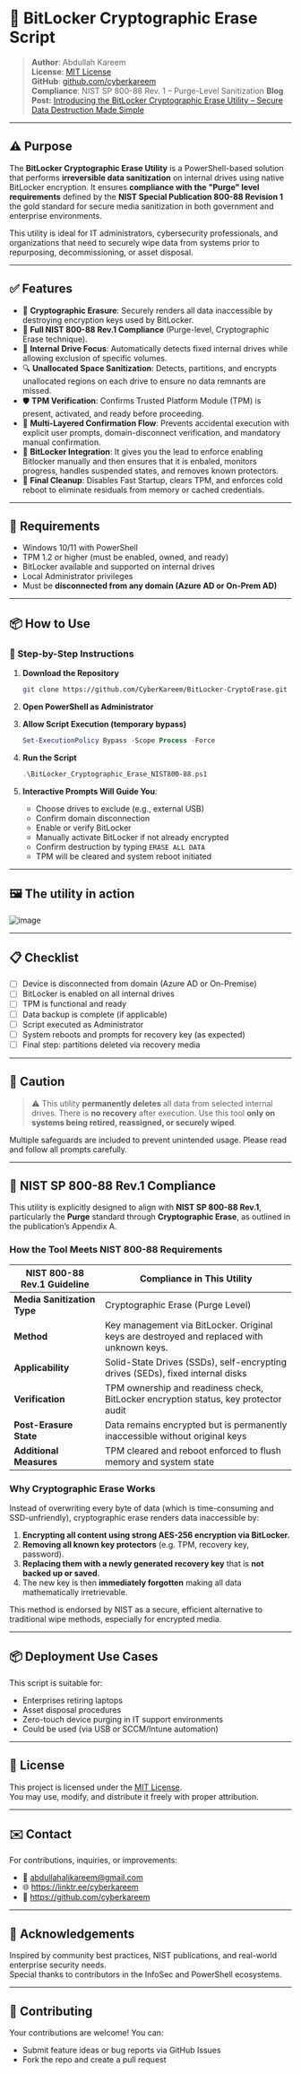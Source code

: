 
# 🔐 BitLocker Cryptographic Erase Script

> **Author**: Abdullah Kareem  
> **License**: [MIT License](./LICENSE)  
> **GitHub**: [github.com/cyberkareem](https://github.com/cyberkareem)  
> **Compliance**: NIST SP 800-88 Rev. 1 – Purge-Level Sanitization
> **Blog Post:** [Introducing the BitLocker Cryptographic Erase Utility – Secure Data Destruction Made Simple](https://medium.com/@cyberkareem/introducing-the-bitlocker-cryptographic-erase-utility-secure-data-destruction-made-simple-1955b830e1aa)

---

## ⚠️ Purpose

The **BitLocker Cryptographic Erase Utility** is a PowerShell-based solution that performs **irreversible data sanitization** on internal drives using native BitLocker encryption. It ensures **compliance with the "Purge" level requirements** defined by the **NIST Special Publication 800-88 Revision 1** the gold standard for secure media sanitization in both government and enterprise environments.

This utility is ideal for IT administrators, cybersecurity professionals, and organizations that need to securely wipe data from systems prior to repurposing, decommissioning, or asset disposal.

---

## ✅ Features

- 🔐 **Cryptographic Erasure**: Securely renders all data inaccessible by destroying encryption keys used by BitLocker.
- 🧩 **Full NIST 800-88 Rev.1 Compliance** (Purge-level, Cryptographic Erase technique).
- 💾 **Internal Drive Focus**: Automatically detects fixed internal drives while allowing exclusion of specific volumes.
- 🔍 **Unallocated Space Sanitization**: Detects, partitions, and encrypts unallocated regions on each drive to ensure no data remnants are missed.
- 🛡 **TPM Verification**: Confirms Trusted Platform Module (TPM) is present, activated, and ready before proceeding.
- 🧠 **Multi-Layered Confirmation Flow**: Prevents accidental execution with explicit user prompts, domain-disconnect verification, and mandatory manual confirmation.
- 🔄 **BitLocker Integration**: It gives you the lead to enforce enabling Bitlocker manually and then ensures that it is enbaled, monitors progress, handles suspended states, and removes known protectors.
- 🔧 **Final Cleanup**: Disables Fast Startup, clears TPM, and enforces cold reboot to eliminate residuals from memory or cached credentials.

---

## 📌 Requirements

- Windows 10/11 with PowerShell
- TPM 1.2 or higher (must be enabled, owned, and ready)
- BitLocker available and supported on internal drives
- Local Administrator privileges
- Must be **disconnected from any domain (Azure AD or On-Prem AD)**

---

## 📦 How to Use

### 🔁 Step-by-Step Instructions

1. **Download the Repository**
   ```bash
   git clone https://github.com/CyberKareem/BitLocker-CryptoErase.git
   ```

2. **Open PowerShell as Administrator**

3. **Allow Script Execution (temporary bypass)**
   ```powershell
   Set-ExecutionPolicy Bypass -Scope Process -Force
   ```

4. **Run the Script**
   ```powershell
   .\BitLocker_Cryptographic_Erase_NIST800-88.ps1
   ```

5. **Interactive Prompts Will Guide You**:
   - Choose drives to exclude (e.g., external USB)
   - Confirm domain disconnection
   - Enable or verify BitLocker
   - Manually activate BitLocker if not already encrypted
   - Confirm destruction by typing `ERASE ALL DATA`
   - TPM will be cleared and system reboot initiated

---

## 🖼 The utility in action

![image](https://github.com/user-attachments/assets/ec6e8a54-42e5-47a8-8380-fd257f3d8c03)

---

## 📋 Checklist

- [ ] Device is disconnected from domain (Azure AD or On-Premise)
- [ ] BitLocker is enabled on all internal drives
- [ ] TPM is functional and ready
- [ ] Data backup is complete (if applicable)
- [ ] Script executed as Administrator
- [ ] System reboots and prompts for recovery key (as expected)
- [ ] Final step: partitions deleted via recovery media

---

## 🚨 Caution

> ⚠️ This utility **permanently deletes** all data from selected internal drives. There is **no recovery** after execution. Use this tool **only on systems being retired, reassigned, or securely wiped**.

Multiple safeguards are included to prevent unintended usage. Please read and follow all prompts carefully.

---

## 📜 NIST SP 800-88 Rev.1 Compliance

This utility is explicitly designed to align with **NIST SP 800-88 Rev.1**, particularly the **Purge** standard through **Cryptographic Erase**, as outlined in the publication’s Appendix A.

### How the Tool Meets NIST 800-88 Requirements

| NIST 800-88 Rev.1 Guideline | Compliance in This Utility |
|-----------------------------|-----------------------------|
| **Media Sanitization Type** | Cryptographic Erase (Purge Level) |
| **Method**                  | Key management via BitLocker. Original keys are destroyed and replaced with unknown keys. |
| **Applicability**           | Solid-State Drives (SSDs), self-encrypting drives (SEDs), fixed internal disks |
| **Verification** | TPM ownership and readiness check, BitLocker encryption status, key protector audit |
| **Post-Erasure State** | Data remains encrypted but is permanently inaccessible without original keys |
| **Additional Measures** | TPM cleared and reboot enforced to flush memory and system state |

### Why Cryptographic Erase Works

Instead of overwriting every byte of data (which is time-consuming and SSD-unfriendly), cryptographic erase renders data inaccessible by:

1. **Encrypting all content using strong AES-256 encryption via BitLocker.**
2. **Removing all known key protectors** (e.g. TPM, recovery key, password).
3. **Replacing them with a newly generated recovery key** that is **not backed up or saved**.
4. The new key is then **immediately forgotten** making all data mathematically irretrievable.

This method is endorsed by NIST as a secure, efficient alternative to traditional wipe methods, especially for encrypted media.

---

## 📦 Deployment Use Cases

This script is suitable for:

- Enterprises retiring laptops
- Asset disposal procedures
- Zero-touch device purging in IT support environments
- Could be used (via USB or SCCM/Intune automation)

---

## 🧾 License

This project is licensed under the [MIT License](./LICENSE).  
You may use, modify, and distribute it freely with proper attribution.

---

## ✉️ Contact

For contributions, inquiries, or improvements:

- 📧 abdullahalikareem@gmail.com  
- 🌐 https://linktr.ee/cyberkareem  
- 🔗 https://github.com/cyberkareem

---

## 🙏 Acknowledgements

Inspired by community best practices, NIST publications, and real-world enterprise security needs.  
Special thanks to contributors in the InfoSec and PowerShell ecosystems.

---

## 🤝 Contributing

Your contributions are welcome! You can:  
- Submit feature ideas or bug reports via GitHub Issues  
- Fork the repo and create a pull request  
